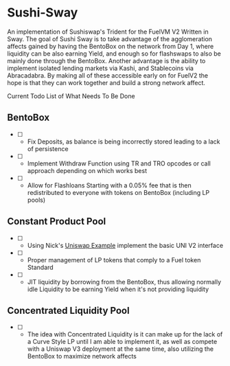 # Sushi-Sway

An implementation of Sushiswap's Trident for the FuelVM V2 Written in Sway. The goal of Sushi Sway is to take advantage of the agglomeration affects gained by having the BentoBox on the network from Day 1, where liquidity can be also earning Yield, and enough so for flashswaps to also be mainly done through the BentoBox. Another advantage is the ability to implement isolated lending markets via Kashi, and Stablecoins via Abracadabra. By making all of these accessible early on for FuelV2 the hope is that they can work together and build a strong network affect.

Current Todo List of What Needs To Be Done


## BentoBox
- [ ] - Fix Deposits, as balance is being incorrectly stored leading to a lack of persistence
- [ ] - Implement Withdraw Function using TR and TRO opcodes or call approach depending on which works best
- [ ] - Allow for Flashloans Starting with a 0.05% fee that is then redistributed to everyone with tokens on BentoBox (including LP pools)

## Constant Product Pool

- [ ] - Using Nick's [Uniswap Example](https://github.com/FuelLabs/sway/issues/396#issuecomment-975465542) implement the basic UNI V2 interface
- [ ] - Proper management of LP tokens that comply to a Fuel token Standard
- [ ] - JIT liquidity by borrowing from the BentoBox, thus allowing normally idle Liquidity to be earning Yield when it's not providing liquidity

## Concentrated Liquidity Pool

- [ ] - The idea with Concentrated Liquidity is it can make up for the lack of a Curve Style LP until I am able to implement it, as well as compete with a Uniswap V3 deployment at the same time, also utilizing the BentoBox to maximize network affects
